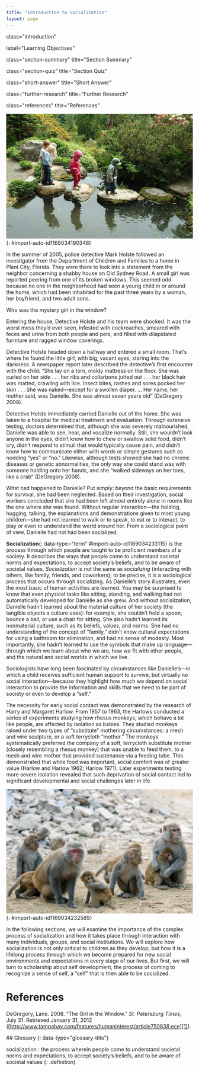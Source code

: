 ```yaml
---
title: "Introduction to Socialization"
layout: page
---
```



<cnx-pi data-type="cnx.flag.introduction"> class="introduction" </cnx-pi>

<cnx-pi data-type="chapter-toc">label="Learning Objectives"</cnx-pi>

<cnx-pi data-type="cnx.eoc">class="section-summary" title="Section Summary"</cnx-pi>

<cnx-pi data-type="cnx.eoc">class="section-quiz" title="Section Quiz"</cnx-pi>

<cnx-pi data-type="cnx.eoc">class="short-answer" title="Short Answer"</cnx-pi>

<cnx-pi data-type="cnx.eoc">class="further-research" title="Further Research"</cnx-pi>

<cnx-pi data-type="cnx.eoc">class="references" title="References"</cnx-pi>

 ![Four children are shown crossing a stream by walking on stones.](../resources/Figure_05_00_01a.jpg "Socialization is how we learn the norms and beliefs of our society. From our earliest family and play experiences, we are made aware of societal values and expectations. (Photo courtesy of Seattle Municipal Archives/flickr)"){: #import-auto-id1169034190348}

In the summer of 2005, police detective Mark Holste followed an investigator from the Department of Children and Families to a home in Plant City, Florida. They were there to look into a statement from the neighbor concerning a shabby house on Old Sydney Road. A small girl was reported peering from one of its broken windows. This seemed odd because no one in the neighborhood had seen a young child in or around the home, which had been inhabited for the past three years by a woman, her boyfriend, and two adult sons.

Who was the mystery girl in the window?

Entering the house, Detective Holste and his team were shocked. It was the worst mess they’d ever seen, infested with cockroaches, smeared with feces and urine from both people and pets, and filled with dilapidated furniture and ragged window coverings.

Detective Holste headed down a hallway and entered a small room. That’s where he found the little girl, with big, vacant eyes, staring into the darkness. A newspaper report later described the detective’s first encounter with the child: “She lay on a torn, moldy mattress on the floor. She was curled on her side . . . her ribs and collarbone jutted out . . . her black hair was matted, crawling with lice. Insect bites, rashes and sores pocked her skin . . . She was naked—except for a swollen diaper. … Her name, her mother said, was Danielle. She was almost seven years old” (DeGregory 2008).

Detective Holste immediately carried Danielle out of the home. She was taken to a hospital for medical treatment and evaluation. Through extensive testing, doctors determined that, although she was severely malnourished, Danielle was able to see, hear, and vocalize normally. Still, she wouldn’t look anyone in the eyes, didn’t know how to chew or swallow solid food, didn’t cry, didn’t respond to stimuli that would typically cause pain, and didn’t know how to communicate either with words or simple gestures such as nodding “yes” or “no.” Likewise, although tests showed she had no chronic diseases or genetic abnormalities, the only way she could stand was with someone holding onto her hands, and she “walked sideways on her toes, like a crab” (DeGregory 2008).

What had happened to Danielle? Put simply: beyond the basic requirements for survival, she had been neglected. Based on their investigation, social workers concluded that she had been left almost entirely alone in rooms like the one where she was found. Without regular interaction—the holding, hugging, talking, the explanations and demonstrations given to most young children—she had not learned to walk or to speak, to eat or to interact, to play or even to understand the world around her. From a sociological point of view, Danielle had not had been socialized.

**Socialization**{: data-type="term" #import-auto-id1169034233115} is the process through which people are taught to be proficient members of a society. It describes the ways that people come to understand societal norms and expectations, to accept society’s beliefs, and to be aware of societal values. *Socialization* is not the same as *socializing* (interacting with others, like family, friends, and coworkers); to be precise, it is a sociological process that occurs through socializing. As Danielle’s story illustrates, even the most basic of human activities are learned. You may be surprised to know that even physical tasks like sitting, standing, and walking had not automatically developed for Danielle as she grew. And without socialization, Danielle hadn’t learned about the material culture of her society (the tangible objects a culture uses): for example, she couldn’t hold a spoon, bounce a ball, or use a chair for sitting. She also hadn’t learned its nonmaterial culture, such as its beliefs, values, and norms. She had no understanding of the concept of “family,” didn’t know cultural expectations for using a bathroom for elimination, and had no sense of modesty. Most importantly, she hadn’t learned to use the symbols that make up language—through which we learn about who we are, how we fit with other people, and the natural and social worlds in which we live.

Sociologists have long been fascinated by circumstances like Danielle’s—in which a child receives sufficient human support to survive, but virtually no social interaction—because they highlight how much we depend on social interaction to provide the information and skills that we need to be part of society or even to develop a “self.”

The necessity for early social contact was demonstrated by the research of Harry and Margaret Harlow. From 1957 to 1963, the Harlows conducted a series of experiments studying how rhesus monkeys, which behave a lot like people, are affected by isolation as babies. They studied monkeys raised under two types of “substitute” mothering circumstances: a mesh and wire sculpture, or a soft terrycloth “mother.” The monkeys systematically preferred the company of a soft, terrycloth substitute mother (closely resembling a rhesus monkey) that was unable to feed them, to a mesh and wire mother that provided sustenance via a feeding tube. This demonstrated that while food was important, social comfort was of greater value (Harlow and Harlow 1962; Harlow 1971). Later experiments testing more severe isolation revealed that such deprivation of social contact led to significant developmental and social challenges later in life.

 ![A family group of rhesus monkeys, two adults and several juveniles, are shown sitting and grooming each other on rocky ground.](../resources/Figure_05_00_02a.jpg "Baby rhesus monkeys, like humans, need to be raised with social contact for healthy development. (Photo courtesy of Paul Asman and Jill Lenoble/flickr)"){: #import-auto-id1169034232589}

In the following sections, we will examine the importance of the complex process of socialization and how it takes place through interaction with many individuals, groups, and social institutions. We will explore how socialization is not only critical to children as they develop, but how it is a lifelong process through which we become prepared for new social environments and expectations in every stage of our lives. But first, we will turn to scholarship about self development, the process of coming to recognize a sense of self, a “self” that is then able to be socialized.

# References

DeGregory, Lane. 2008. “The Girl in the Window.” *St. Petersburg Times*, July 31. Retrieved January 31, 2012 ([http://www.tampabay.com/features/humaninterest/article750838.ece][1]).

<div data-type="glossary" markdown="1">
## Glossary
{: data-type="glossary-title"}

socialization
: the process wherein people come to understand societal norms and expectations, to accept society’s beliefs, and to be aware of societal values
{: .definition}

</div>



[1]: http://www.tampabay.com/features/humaninterest/article750838.ece
